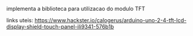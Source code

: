 implementa a biblioteca para utilizacao do modulo TFT

links uteis:
    https://www.hackster.io/calogerus/arduino-uno-2-4-tft-lcd-display-shield-touch-panel-ili9341-576b1b